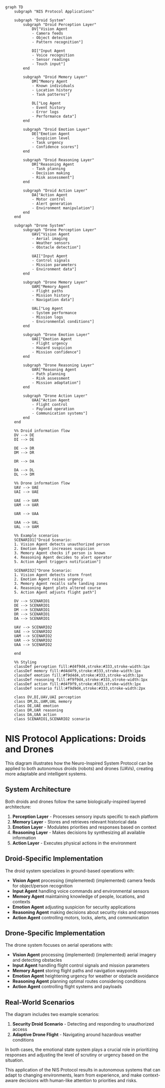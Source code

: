 ```mermaid
graph TD
    subgraph "NIS Protocol Applications"
    
    subgraph "Droid System"
        subgraph "Droid Perception Layer"
            DV["Vision Agent
            - Camera feeds
            - Object detection
            - Pattern recognition"]
            
            DI["Input Agent
            - Voice recognition
            - Sensor readings
            - Touch input"]
        end
        
        subgraph "Droid Memory Layer"
            DM["Memory Agent
            - Known individuals
            - Location history
            - Task patterns"]
            
            DL["Log Agent
            - Event history
            - Error logs
            - Performance data"]
        end
        
        subgraph "Droid Emotion Layer"
            DE["Emotion Agent
            - Suspicion level
            - Task urgency
            - Confidence scores"]
        end
        
        subgraph "Droid Reasoning Layer"
            DR["Reasoning Agent
            - Task planning
            - Decision making
            - Risk assessment"]
        end
        
        subgraph "Droid Action Layer"
            DA["Action Agent
            - Motor control
            - Alert generation
            - Environment manipulation"]
        end
    end
    
    subgraph "Drone System"
        subgraph "Drone Perception Layer"
            UAV["Vision Agent
            - Aerial imaging
            - Weather sensors
            - Obstacle detection"]
            
            UAI["Input Agent
            - Control signals
            - Mission parameters
            - Environment data"]
        end
        
        subgraph "Drone Memory Layer"
            UAM["Memory Agent
            - Flight paths
            - Mission history
            - Navigation data"]
            
            UAL["Log Agent
            - System performance
            - Mission logs
            - Environmental conditions"]
        end
        
        subgraph "Drone Emotion Layer"
            UAE["Emotion Agent
            - Flight urgency
            - Hazard suspicion
            - Mission confidence"]
        end
        
        subgraph "Drone Reasoning Layer"
            UAR["Reasoning Agent
            - Path planning
            - Risk assessment
            - Mission adaptation"]
        end
        
        subgraph "Drone Action Layer"
            UAA["Action Agent
            - Flight control
            - Payload operation
            - Communication systems"]
        end
    end
    
    %% Droid information flow
    DV --> DE
    DI --> DE
    
    DE --> DR
    DM --> DR
    
    DR --> DA
    
    DA --> DL
    DL --> DM
    
    %% Drone information flow
    UAV --> UAE
    UAI --> UAE
    
    UAE --> UAR
    UAM --> UAR
    
    UAR --> UAA
    
    UAA --> UAL
    UAL --> UAM
    
    %% Example scenarios
    SCENARIO1["Droid Scenario:
    1. Vision Agent detects unauthorized person
    2. Emotion Agent increases suspicion
    3. Memory Agent checks if person is known
    4. Reasoning Agent decides to alert operator
    5. Action Agent triggers notification"]
    
    SCENARIO2["Drone Scenario:
    1. Vision Agent detects storm front
    2. Emotion Agent raises urgency
    3. Memory Agent recalls safe landing zones
    4. Reasoning Agent plots altered course
    5. Action Agent adjusts flight path"]
    
    DV --> SCENARIO1
    DE --> SCENARIO1
    DM --> SCENARIO1
    DR --> SCENARIO1
    DA --> SCENARIO1
    
    UAV --> SCENARIO2
    UAE --> SCENARIO2
    UAM --> SCENARIO2
    UAR --> SCENARIO2
    UAA --> SCENARIO2
    
    end
    
    %% Styling
    classDef perception fill:#d4f9d4,stroke:#333,stroke-width:1px
    classDef memory fill:#d4d4f9,stroke:#333,stroke-width:1px
    classDef emotion fill:#f9d4d4,stroke:#333,stroke-width:1px
    classDef reasoning fill:#f9f9d4,stroke:#333,stroke-width:1px
    classDef action fill:#d4f9f9,stroke:#333,stroke-width:1px
    classDef scenario fill:#f9d9d4,stroke:#333,stroke-width:2px
    
    class DV,DI,UAV,UAI perception
    class DM,DL,UAM,UAL memory
    class DE,UAE emotion
    class DR,UAR reasoning
    class DA,UAA action
    class SCENARIO1,SCENARIO2 scenario
```

# NIS Protocol Applications: Droids and Drones

This diagram illustrates how the Neuro-Inspired System Protocol can be applied to both autonomous droids (robots) and drones (UAVs), creating more adaptable and intelligent systems.

## System Architecture

Both droids and drones follow the same biologically-inspired layered architecture:

1. **Perception Layer** - Processes sensory inputs specific to each platform
2. **Memory Layer** - Stores and retrieves relevant historical data
3. **Emotion Layer** - Modulates priorities and responses based on context
4. **Reasoning Layer** - Makes decisions by synthesizing all available information
5. **Action Layer** - Executes physical actions in the environment

## Droid-Specific Implementation

The droid system specializes in ground-based operations with:
- **Vision Agent** processing (implemented) (implemented) camera feeds for object/person recognition
- **Input Agent** handling voice commands and environmental sensors
- **Memory Agent** maintaining knowledge of people, locations, and contexts
- **Emotion Agent** adjusting suspicion for security applications
- **Reasoning Agent** making decisions about security risks and responses
- **Action Agent** controlling motors, locks, alerts, and communication

## Drone-Specific Implementation

The drone system focuses on aerial operations with:
- **Vision Agent** processing (implemented) (implemented) aerial imagery and detecting obstacles
- **Input Agent** handling flight control signals and mission parameters
- **Memory Agent** storing flight paths and navigation waypoints
- **Emotion Agent** heightening urgency for weather or obstacle avoidance
- **Reasoning Agent** planning optimal routes considering conditions
- **Action Agent** controlling flight systems and payloads

## Real-World Scenarios

The diagram includes two example scenarios:
1. **Security Droid Scenario** - Detecting and responding to unauthorized access
2. **Adaptive Drone Flight** - Navigating around hazardous weather conditions

In both cases, the emotional state system plays a crucial role in prioritizing responses and adjusting the level of scrutiny or urgency based on the situation.

This application of the NIS Protocol results in autonomous systems that can adapt to changing environments, learn from experience, and make context-aware decisions with human-like attention to priorities and risks. 
